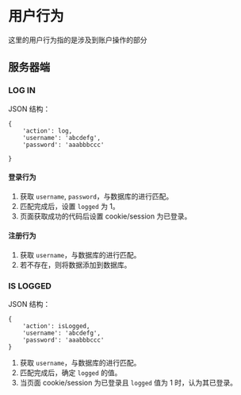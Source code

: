 用户行为
=========
这里的用户行为指的是涉及到账户操作的部分

## 服务器端
### LOG IN
JSON 结构：
```
{
    'action': log,
    'username': 'abcdefg',
    'password': 'aaabbbccc'

}
```
#### 登录行为
1. 获取 `username`, `password`，与数据库的进行匹配。
2. 匹配完成后，设置 `logged` 为 1。
3. 页面获取成功的代码后设置 cookie/session 为已登录。

#### 注册行为
1. 获取 `username`，与数据库的进行匹配。
2. 若不存在，则将数据添加到数据库。

### IS LOGGED
JSON 结构：
```
{
    'action': isLogged,
    'username': 'abcdefg',
    'password': 'aaabbbccc'
}
```
1. 获取 `username`，与数据库的进行匹配。
2. 匹配完成后，确定 `logged` 的值。
3. 当页面 cookie/session 为已登录且 `logged` 值为 1 时，认为其已登录。

